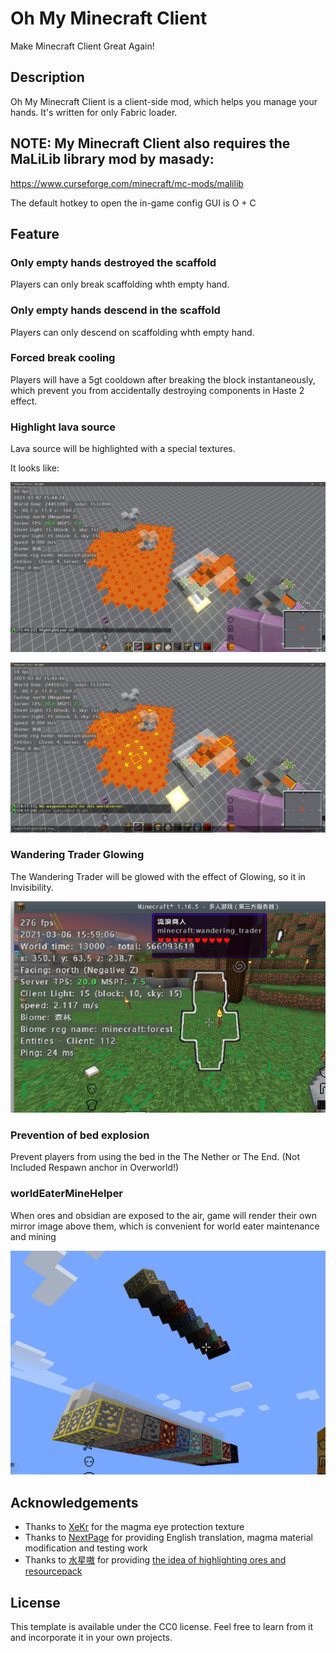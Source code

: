 # Oh My Minecraft Client

Make Minecraft Client Great Again!

## Description
Oh My Minecraft Client is a client-side mod, which helps you manage your hands. It's written for only Fabric loader.

## NOTE: My Minecraft Client also requires the MaLiLib library mod by masady:
https://www.curseforge.com/minecraft/mc-mods/malilib

The default hotkey to open the in-game config GUI is O + C

## Feature

### Only empty hands destroyed the scaffold

Players can only break scaffolding whth empty hand.

### Only empty hands descend in the scaffold

Players can only descend on scaffolding whth empty hand.

### Forced break cooling

Players will have a 5gt cooldown after breaking the block instantaneously, which prevent you from accidentally destroying components in Haste 2 effect.

### Highlight lava source

Lava source will be highlighted with a special textures.

It looks like:

![highlightLavaSourceOff](./docs/img/highlightLavaSourceOff.png)

![highlightLavaSourceOn](./docs/img/highlightLavaSourceOn.png)

### Wandering Trader Glowing

The Wandering Trader will be glowed with the effect of Glowing, so it in Invisibility.

![highlightLavaSourceOn](./docs/img/highlightWanderingTrader.png)

### Prevention of bed explosion

Prevent players from using the bed in the The Nether or The End. (Not Included Respawn anchor in Overworld!)

### worldEaterMineHelper

When ores and obsidian are exposed to the air, game will render their own mirror image above them, which is convenient for world eater maintenance and mining

![worldEaterMineHelper](./docs/img/worldEaterMineHelper.png)

## Acknowledgements

+ Thanks to [XeKr](https://space.bilibili.com/5930630) for the magma eye protection texture
+ Thanks to [NextPage](https://github.com/Next-Page-Vi) for providing English translation, magma material modification and testing work
+ Thanks to [水星嗷](https://space.bilibili.com/18525909) for providing [the idea of highlighting ores and resourcepack](https://www.bilibili.com/video/BV1w64y1D7wP)


## License

This template is available under the CC0 license. Feel free to learn from it and incorporate it in your own projects.
